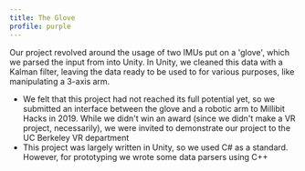 ```yaml
---
title: The Glove
profile: purple
---
```


Our project revolved around the usage of two IMUs put on a 'glove', which we parsed the input from into Unity. In Unity, we cleaned this data with a Kalman filter, leaving the data ready to be used to for various purposes, like manipulating a 3-axis arm.

* We felt that this project had not reached its full potential yet, so we submitted an interface between the glove and a robotic arm to Millibit Hacks in 2019. While we didn't win an award (since we didn't make a VR project, necessarily), we were invited to demonstrate our project to the UC Berkeley VR department
* This project was largely written in Unity, so we used C# as a standard. However, for prototyping we wrote some data parsers using C++
